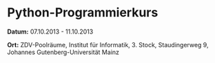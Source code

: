 Python-Programmierkurs
======================

**Datum:**
07.10.2013 - 11.10.2013

**Ort:**
ZDV-Poolräume, Institut für Informatik, 3. Stock, Staudingerweg 9, Johannes Gutenberg-Universität Mainz
